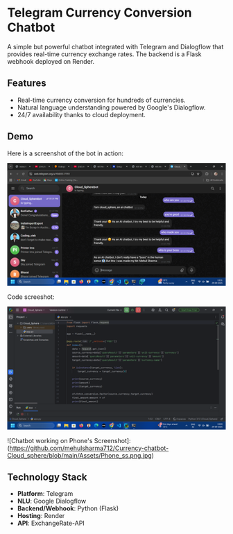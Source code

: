 # Telegram Currency Conversion Chatbot

A simple but powerful chatbot integrated with Telegram and Dialogflow that provides real-time currency exchange rates. The backend is a Flask webhook deployed on Render.

## Features
- Real-time currency conversion for hundreds of currencies.
- Natural language understanding powered by Google's Dialogflow.
- 24/7 availability thanks to cloud deployment.

## Demo

Here is a screenshot of the bot in action:

![Chatbot currency conversion example](https://github.com/mehulsharma712/Currency-chatbot-Cloud_sphere/blob/main/Assets/Telegram_ss.png.png)

Code screeshot:

![Chatbot welcome message](https://github.com/mehulsharma712/Currency-chatbot-Cloud_sphere/blob/main/Assets/Code_ss.png.png)

![Chatbot working on Phone's Screenshot]:(https://github.com/mehulsharma712/Currency-chatbot-Cloud_sphere/blob/main/Assets/Phone_ss.png.jpg)
## Technology Stack
- **Platform**: Telegram
- **NLU**: Google Dialogflow
- **Backend/Webhook**: Python (Flask)
- **Hosting**: Render
- **API**: ExchangeRate-API
